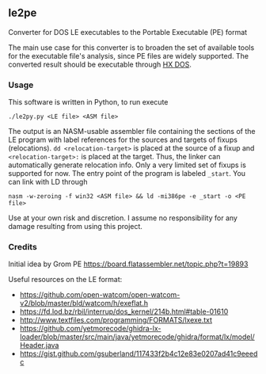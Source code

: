 ## le2pe
Converter for DOS LE executables to the Portable Executable (PE) format

The main use case for this converter is to broaden the set of available tools
for the executable file's analysis, since PE files are widely supported. The
converted result should be executable through
[HX DOS](https://github.com/Baron-von-Riedesel/HX).

### Usage

This software is written in Python, to run execute

```
./le2py.py <LE file> <ASM file>
```

The output is an NASM-usable assembler file containing the sections of the LE
program with label references for the sources and targets of fixups
(relocations). `dd <relocation-target>` is placed at the source of a fixup and
`<relocation-target>:` is placed at the target. Thus, the linker can
automatically generate relocation info. Only a very limited set of fixups is
supported for now. The entry point of the program is labeled `_start`.
You can link with LD through

```
nasm -w-zeroing -f win32 <ASM file> && ld -mi386pe -e _start -o <PE file>
```

Use at your own risk and discretion. I assume no responsibility for any damage
resulting from using this project.

### Credits

Initial idea by Grom PE https://board.flatassembler.net/topic.php?t=19893

Useful resources on the LE format:
* https://github.com/open-watcom/open-watcom-v2/blob/master/bld/watcom/h/exeflat.h
* https://fd.lod.bz/rbil/interrup/dos_kernel/214b.html#table-01610
* http://www.textfiles.com/programming/FORMATS/lxexe.txt
* https://github.com/yetmorecode/ghidra-lx-loader/blob/master/src/main/java/yetmorecode/ghidra/format/lx/model/Header.java
* https://gist.github.com/gsuberland/117433f2b4c12e83e0207ad41c9eeedc

